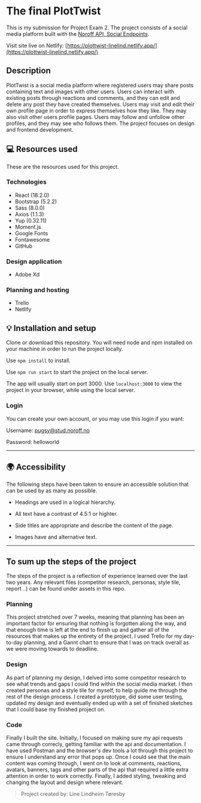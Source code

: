 # The final PlotTwist

This is my submission for Project Exam 2.
The project consists of a social media platform built with the [Noroff API, Social Endpoints](https://noroff-api-docs.netlify.app/).

Visit site live on Netlify: [https://plottwist-linelind.netlify.app/](https://plottwist-linelind.netlify.app/)

## Description

PlotTwist is a social media platform where registered users may share posts containing text and images with other users. Users can interact with existing posts through reactions and comments, and they can edit and delete any post they have created themselves. Users may visit and edit their own profile page in order to express themselves how they like. They may also visit other users profile pages. Users may follow and unfollow other profiles, and they may see who follows them. The project focuses on design and frontend development.

## 💻 Resources used

These are the resources used for this project.

### Technologies

- React (18.2.0)
- Bootstrap (5.2.2)
- Sass (8.0.0)
- Axios (1.1.3)
- Yup (0.32.11)
- Moment.js
- Google Fonts
- Fontawesome
- GitHub

### Design application

- Adobe Xd

### Planning and hosting

- Trello
- Netlify

## 💡 Installation and setup

Clone or download this repository. You will need node and npm installed on your machine in order to run the project locally.

Use `npm install` to install.

Use `npm run start` to start the project on the local server.

The app will usually start on port 3000. Use `localhost:3000` to view the project in your browser, while using the local server.

### Login

You can create your own account, or you may use this login if you want:

Username: pugsy@stud.noroff.no

Password: helloworld

---

## 🌍 Accessibility

The following steps have been taken to ensure an accessible solution that can be used by as many as possible.

- Headings are used in a logical hierarchy.

- All text have a contrast of 4.5:1 or highter.

- Side titles are appropriate and describe the content of the page.

- Images have and alternative text.

---

## To sum up the steps of the project

The steps of the project is a reflection of experience learned over the last two years. Any relevant files (competitor research, personas, style tile, report ..) can be found under assets in this repo.

### Planning

This project stretched over 7 weeks, meaning that planning has been an important factor for ensuring that nothing is forgotten along the way, and that enough time is left at the end to finish up and gather all of the resources that makes up the entirety of the project. I used Trello for my day-to-day planning, and a Gannt chart to ensure that I was on track overall as we were moving towards to deadline.

### Design

As part of planning my design, I delved into some competitor research to see what trends and gaps I could find within the social media market. I then created personas and a style tile for myself, to help guide me through the rest of the design process. I created a prototype, did some user testing, updated my design and eventually ended up with a set of finished sketches that I could base my finished project on.

### Code

Finally I built the site. Initially, I focused on making sure my api requests came through correcly, getting familiar with the api and documentation. I have used Postman and the browser's dev tools a lot through this project to ensure I understand any error that pops up. Once I could see that the main content was coming through, I went on to look at comments, reactions, avatars, banners, tags and other parts of the api that required a little extra attention in order to work correctly. Finally, I added styling, tweaking and changing the layout and design where relevant.

> Project created by: Line Lindheim Tøresby
